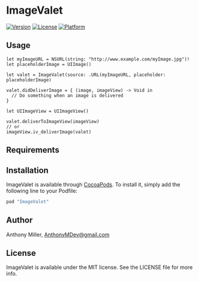 # ImageValet

[![Version](https://img.shields.io/cocoapods/v/ImageValet.svg?style=flat)](http://cocoapods.org/pods/ImageValet)
[![License](https://img.shields.io/cocoapods/l/ImageValet.svg?style=flat)](http://cocoapods.org/pods/ImageValet)
[![Platform](https://img.shields.io/cocoapods/p/ImageValet.svg?style=flat)](http://cocoapods.org/pods/ImageValet)

## Usage

```
let myImageURL = NSURL(string: "http://www.example.com/myImage.jpg")!
let placeholderImage = UIImage()

let valet = ImageValet(source: .URL(myImageURL, placeholder: placeholderImage)

valet.didDeliverImage = { (image, imageView) -> Void in 
  // Do something when an image is delivered
}

let UIImageView = UIImageView()

valet.deliverToImageView(imageView)
// or
imageView.iv_deliverImage(valet)

```

## Requirements

## Installation

ImageValet is available through [CocoaPods](http://cocoapods.org). To install
it, simply add the following line to your Podfile:

```ruby
pod "ImageValet"
```

## Author

Anthony Miller, AnthonyMDev@gmail.com

## License

ImageValet is available under the MIT license. See the LICENSE file for more info.
